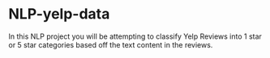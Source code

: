 # NLP-yelp-data
In this NLP project you will be attempting to classify Yelp Reviews into 1 star or 5 star categories based off the text content in the reviews.
